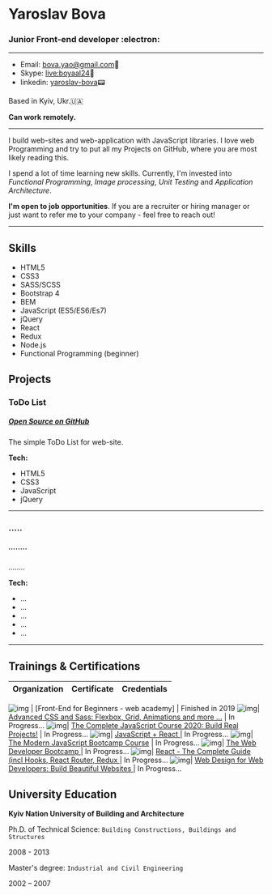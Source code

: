# Yaroslav Bova 

### Junior Front-end developer :electron:

---
* Email: [bova.yao@gmail.com](mailto:bova.yao@gmail.com):e-mail:
* Skype: [live:boyaal24](https://join.skype.com/invite/):camera_flash:
* linkedin: [yaroslav-bova](https://linkedin.com/in/yaroslav-bova):pager:

Based in Kyiv, Ukr.:ukraine:

**Can work remotely.**

---

I build web-sites and web-application with JavaScript libraries. I love web Programming and try to put all my Projects on GitHub, where you are most likely reading this. 

I spend a lot of time learning new skills. Currently, I'm invested into *Functional Programming*, *Image processing*, *Unit Testing* and *Application Architecture*.

**I'm open to job opportunities**. If you are a recruiter or hiring manager or just want to refer me to your company - feel free to reach out! 

---

## Skills

* HTML5
* CSS3
* SASS/SCSS
* Bootstrap 4
* BEM
* JavaScript (ES5/ES6/Es7)
* jQuery
* React
* Redux
* Node.js
* Functional Programming (beginner)

## Projects


### ToDo List
##### [Open Source on GitHub](https://github.com/YAB85/ToDoList) 
The simple ToDo List for web-site. 

**Tech:**

* HTML5
* CSS3
* JavaScript
* jQuery

---

### .....

##### ........

........

**Tech:**

* ...
* ...
* ...
* ...
* ...

---


## Trainings & Certifications

|Organization | Certificate | Credentials |
:-: | --- | :-: |

![img](https://www.google.com/url?sa=i&url=https%3A%2F%2Fwww.eduzorro.com%2Fcourses%2Fweb-academy%2F&psig=AOvVaw0NM6tl77zqjWukXiZSp9yp&ust=1590693696990000&source=images&cd=vfe&ved=0CAIQjRxqFwoTCJiQwYzi1OkCFQAAAAAdAAAAABAJ) | [Front-End for Beginners - web academy] | Finished in 2019
![img](https://i.imgur.com/d7FVRFX.png)|  [Advanced CSS and Sass: Flexbox, Grid, Animations and more ...](https://www.udemy.com/course/advanced-css-and-sass) | In Progress...
![img](https://i.imgur.com/d7FVRFX.png)|  [The Complete JavaScript Course 2020: Build Real Projects!](https://www.udemy.com/course/the-complete-javascript-course) | In Progress...
![img](https://i.imgur.com/d7FVRFX.png)|  [ JavaScript + React ](https://www.udemy.com/course/javascript_full) | In Progress...
![img](https://i.imgur.com/d7FVRFX.png)|  [ The Modern JavaScript Bootcamp Course](https://www.udemy.com/course/javascript-beginners-complete-tutorial) | In Progress...
![img](https://i.imgur.com/d7FVRFX.png)|  [ The Web Developer Bootcamp ](https://www.udemy.com/course/the-web-developer-bootcamp) | In Progress...
![img](https://i.imgur.com/d7FVRFX.png)|  [ React - The Complete Guide (incl Hooks, React Router, Redux ](https://www.udemy.com/course//react-the-complete-guide-incl-redux) | In Progress...
![img](https://i.imgur.com/d7FVRFX.png)|  [ Web Design for Web Developers: Build Beautiful Websites ](https://www.udemy.com/course/web-design-secrets) | In Progress...

## University Education

**Kyiv Nation University of Building and Architecture**

Ph.D. of Technical Science: `Building Constructions, Buildings and Structures`

2008 - 2013

Master's degree: `Industrial and Civil Engineering`

2002 – 2007 





 





